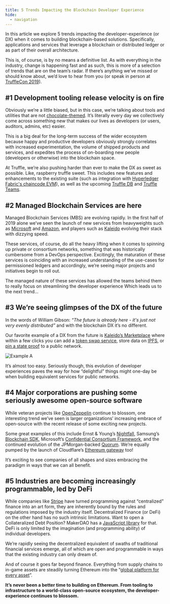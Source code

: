```yaml
---
title: 5 Trends Impacting the Blockchain Developer Experience
hide:
  - navigation
---
```


In this article we explore 5 trends impacting the developer-experience (or DX) when it comes to building blockchain-based solutions. Specifically, applications and services that leverage a blockchain or distributed ledger or as part of their overall architecture.

This is, of course, is by no means a definitive list. As with everything in the industry, change is happening fast and as such, this is more of a selection of trends that are on the team’s radar. If there’s anything we’ve missed or should know about, we’d love to hear from you (or speak in person at [TruffleCon 2019](https://www.trufflesuite.com/trufflecon2019)).

## #1 Development tooling release velocity is on fire

Obviously we’re a little biased, but in this case, we’re talking about tools and utilities that are not [chocolate-themed](https://www.trufflesuite.com/). It’s literally every day we collectively come across something new that makes our lives as developers (or users, auditors, admins, etc) easier.

This is a big deal for the long-term success of the wider ecosystem because happy and productive developers obviously strongly correlates with increased experimentation, the volume of shipped products and services, and expedites the process of on-boarding new people (developers or otherwise) into the blockchain space.

At Truffle, we’re also pushing harder than ever to make the DX as sweet as possible. Like, raspberry truffle sweet. This includes new features and enhancements to the existing suite (such as integration with [Hyperledger Fabric's chaincode EVM](https://github.com/trufflesuite/truffle/releases/tag/v5.0.27)), as well as the upcoming [Truffle DB](https://www.trufflesuite.com/blog/introducing-truffle-db-part-1) and [Truffle Teams](https://www.trufflesuite.com/teams).

## #2 Managed Blockchain Services are here

Managed Blockchain Services (MBS) are evolving rapidly. In the first half of 2019 alone we’ve seen the launch of new services from heavyweights such as [Microsoft](https://azure.microsoft.com/en-us/services/blockchain-service/) and [Amazon](https://aws.amazon.com/managed-blockchain/), and players such as [Kaleido](https://kaleido.io/) evolving their stack with dizzying speed.

These services, of course, do all the heavy lifting when it comes to spinning up private or consortium networks, something that was historically cumbersome from a DevOps perspective. Excitingly, the maturation of these services is coinciding with an increased understanding of the use-cases for permissioned ledgers and accordingly, we’re seeing major projects and initiatives begin to roll out.

The managed nature of these services has allowed the teams behind them to really focus on streamlining the developer experience Which leads us to the next trend...

## #3 We’re seeing glimpses of the DX of the future

In the words of William Gibson: *“The future is already here - it's just not very evenly distributed”* and with the blockchain DX it’s no different.

Our favorite example of a DX from the future is [Kaleido’s Marketplace](https://marketplace.kaleido.io/) where within a few clicks you can add a [token swap service](https://marketplace.kaleido.io/service/token-swap), store data on [IPFS](https://marketplace.kaleido.io/service/ipfs-file-store), or [pin a state proof](https://marketplace.kaleido.io/service/public-ethereum-tether/) to a public network.

![Example A](/img/blog/5-trends-impacting-the-blockchain-developer-experience/example-1a.png)

It’s almost too easy. Seriously though, this evolution of developer experiences paves the way for how “delightful” things might one-day be when building equivalent services for public networks.

## #4 Major corporations are pushing some seriously awesome open-source software

While veteran projects like [OpenZeppelin](https://openzeppelin.org/) continue to blossom, one interesting trend we’ve seen is larger organizations’ increasing embrace of open-source with the recent release of some exciting new projects.

Some great examples of this include Ernst & Young’s [Nightfall](https://github.com/EYBlockchain/nightfall), Samsung’s [Blockchain SDK](https://developer.samsung.com/blockchain), Microsoft’s [Confidential Consortium Framework](https://github.com/microsoft/CCF), and the continued evolution of the JPMorgan-backed [Quorum](https://github.com/jpmorganchase/quorum). We’re equally pumped by the launch of Cloudflare’s [Ethereum gateway](https://blog.cloudflare.com/cloudflare-ethereum-gateway/) too!

It’s exciting to see companies of all shapes and sizes embracing the paradigm in ways that we can all benefit.

## #5 Industries are becoming increasingly programmable, led by DeFi

While companies like [Stripe](https://stripe.com/) have turned programming against “centralized” finance into an art form, they are inherently bound by the rules and regulations imposed by the industry itself. Decentralized Finance (or DeFi) on the other hand has no such intrinsic limitations. Want to open a Collateralized Debt Position? MakerDAO has a [JavaScript library](https://makerdao.com/documentation/#dai-js) for that. DeFi is only limited by the imagination (and programming ability) of individual developers.

We’re rapidly seeing the decentralized equivalent of swaths of traditional financial services emerge, all of which are open and programmable in ways that the existing industry can only dream of.

And of course it goes far beyond finance. Everything from supply chains to in-game assets are steadily turning Ethereum into the “[global platform for every asset](https://twitter.com/MuteDialog/status/1149047398532075526)”.

**It’s never been a better time to building on Ethereum. From tooling to infrastructure to a world-class open-source ecosystem, the developer-experience continues to blossom.**
